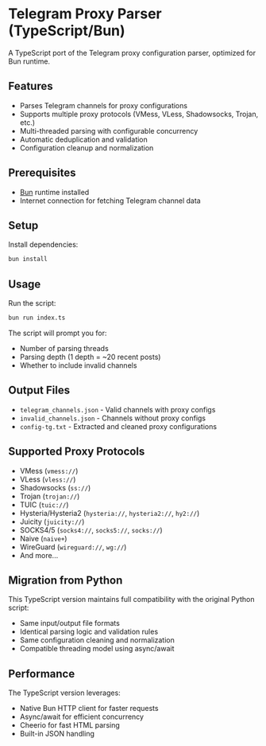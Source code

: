 # Telegram Proxy Parser (TypeScript/Bun)

A TypeScript port of the Telegram proxy configuration parser, optimized for Bun runtime.

## Features

- Parses Telegram channels for proxy configurations
- Supports multiple proxy protocols (VMess, VLess, Shadowsocks, Trojan, etc.)
- Multi-threaded parsing with configurable concurrency
- Automatic deduplication and validation
- Configuration cleanup and normalization

## Prerequisites

- [Bun](https://bun.sh/) runtime installed
- Internet connection for fetching Telegram channel data

## Setup

Install dependencies:
```bash
bun install
```

## Usage

Run the script:
```bash
bun run index.ts
```

The script will prompt you for:
- Number of parsing threads
- Parsing depth (1 depth = ~20 recent posts)
- Whether to include invalid channels

## Output Files

- `telegram_channels.json` - Valid channels with proxy configs
- `invalid_channels.json` - Channels without proxy configs  
- `config-tg.txt` - Extracted and cleaned proxy configurations

## Supported Proxy Protocols

- VMess (`vmess://`)
- VLess (`vless://`)
- Shadowsocks (`ss://`)
- Trojan (`trojan://`)
- TUIC (`tuic://`)
- Hysteria/Hysteria2 (`hysteria://`, `hysteria2://`, `hy2://`)
- Juicity (`juicity://`)
- SOCKS4/5 (`socks4://`, `socks5://`, `socks://`)
- Naive (`naive+`)
- WireGuard (`wireguard://`, `wg://`)
- And more...

## Migration from Python

This TypeScript version maintains full compatibility with the original Python script:
- Same input/output file formats
- Identical parsing logic and validation rules
- Same configuration cleaning and normalization
- Compatible threading model using async/await

## Performance

The TypeScript version leverages:
- Native Bun HTTP client for faster requests
- Async/await for efficient concurrency
- Cheerio for fast HTML parsing
- Built-in JSON handling 